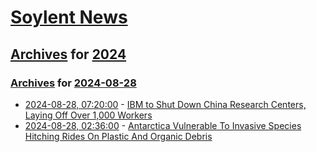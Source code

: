 # [Soylent News](../../../README.md)

## [Archives](../../index.md) for [2024](../index.md)

### [Archives](../../index.md) for [2024-08-28](index.md)

* [2024-08-28, 07:20:00](https://soylentnews.org/article.pl?sid=24/08/27/1547215&from=rss) - [IBM to Shut Down China Research Centers, Laying Off Over 1,000 Workers](https://soylentnews.org/article.pl?sid=24/08/27/1547215&from=rss)
* [2024-08-28, 02:36:00](https://soylentnews.org/article.pl?sid=24/08/27/1155227&from=rss) - [Antarctica Vulnerable To Invasive Species Hitching Rides On Plastic And Organic Debris](https://soylentnews.org/article.pl?sid=24/08/27/1155227&from=rss)
